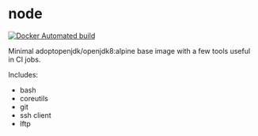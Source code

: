 # node

[![Docker Automated build](https://img.shields.io/docker/build/countingup/openjdk.svg)](https://hub.docker.com/r/countingup/openjdk/builds/)

Minimal adoptopenjdk/openjdk8:alpine base image with a few tools useful in CI jobs.

Includes:
 - bash
 - coreutils
 - git
 - ssh client
 - lftp
